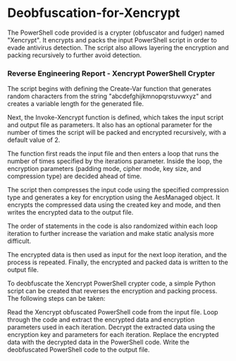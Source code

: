 # Deobfuscation-for-Xencrypt
The PowerShell code provided is a crypter (obfuscator and fudger) named "Xencrypt". It encrypts and packs the input PowerShell script in order to evade antivirus detection. The script also allows layering the encryption and packing recursively to further avoid detection.

### Reverse Engineering Report - Xencrypt PowerShell Crypter

The script begins with defining the Create-Var function that generates random characters from the string "abcdefghijkmnopqrstuvwxyz" and creates a variable length for the generated file.

Next, the Invoke-Xencrypt function is defined, which takes the input script and output file as parameters. It also has an optional parameter for the number of times the script will be packed and encrypted recursively, with a default value of 2.

The function first reads the input file and then enters a loop that runs the number of times specified by the iterations parameter. Inside the loop, the encryption parameters (padding mode, cipher mode, key size, and compression type) are decided ahead of time.

The script then compresses the input code using the specified compression type and generates a key for encryption using the AesManaged object. It encrypts the compressed data using the created key and mode, and then writes the encrypted data to the output file.

The order of statements in the code is also randomized within each loop iteration to further increase the variation and make static analysis more difficult.

The encrypted data is then used as input for the next loop iteration, and the process is repeated. Finally, the encrypted and packed data is written to the output file.

To deobfuscate the Xencrypt PowerShell crypter code, a simple Python script can be created that reverses the encryption and packing process. The following steps can be taken:

Read the Xencrypt obfuscated PowerShell code from the input file.
Loop through the code and extract the encrypted data and encryption parameters used in each iteration.
Decrypt the extracted data using the encryption key and parameters for each iteration.
Replace the encrypted data with the decrypted data in the PowerShell code.
Write the deobfuscated PowerShell code to the output file.
